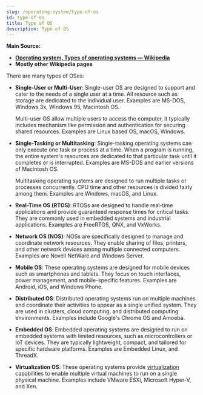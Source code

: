 ```yaml
---
slug: /operating-system/type-of-os
id: type-of-os
title: Type of OS
description: Type of OS
---
```


**Main Source:**

- **[Operating system, Types of operating systems — Wikipedia](https://en.wikipedia.org/wiki/Operating_system#Types_of_operating_systems)**
- **Mostly other Wikipedia pages**

There are many types of OSes:

- **Single-User or Multi-User**: Single-user OS are designed to support and cater to the needs of a single user at a time. All resource such as storage are dedicated to the individual user. Examples are MS-DOS, Windows 3x, Windows 95, Macintosh OS.

  Multi-user OS allow multiple users to access the computer, it typically includes mechanism like permission and authentication for securing shared resources. Examples are Linux based OS, macOS, Windows.

- **Single-Tasking or Multitasking**: Single-tasking operating systems can only execute one task or process at a time. When a program is running, the entire system's resources are dedicated to that particular task until it completes or is interrupted. Examples are MS-DOS and earlier versions of Macintosh OS.

  Multitasking operating systems are designed to run multiple tasks or processes concurrently. CPU time and other resources is divided fairly among them. Examples are Windows, macOS, and Linux.

- **Real-Time OS (RTOS)**: RTOSs are designed to handle real-time applications and provide guaranteed response times for critical tasks. They are commonly used in embedded systems and industrial applications. Examples are FreeRTOS, QNX, and VxWorks.

- **Network OS (NOS)**: NOSs are specifically designed to manage and coordinate network resources. They enable sharing of files, printers, and other network devices among multiple connected computers. Examples are Novell NetWare and Windows Server.
- **Mobile OS**: These operating systems are designed for mobile devices such as smartphones and tablets. They focus on touch interfaces, power management, and mobile-specific features. Examples are Android, iOS, and Windows Phone.
- **Distributed OS**: Distributed operating systems run on multiple machines and coordinate their activities to appear as a single unified system. They are used in clusters, cloud computing, and distributed computing environments. Examples include Google's Chrome OS and Amoeba.
- **Embedded OS**: Embedded operating systems are designed to run on embedded systems with limited resources, such as microcontrollers or IoT devices. They are typically lightweight, compact, and tailored for specific hardware platforms. Examples are Embedded Linux, and ThreadX.
- **Virtualization OS**: These operating systems provide [virtualization](/cloud-computing-and-distributed-systems/virtualization) capabilities to enable multiple virtual machines to run on a single physical machine. Examples include VMware ESXi, Microsoft Hyper-V, and Xen.
